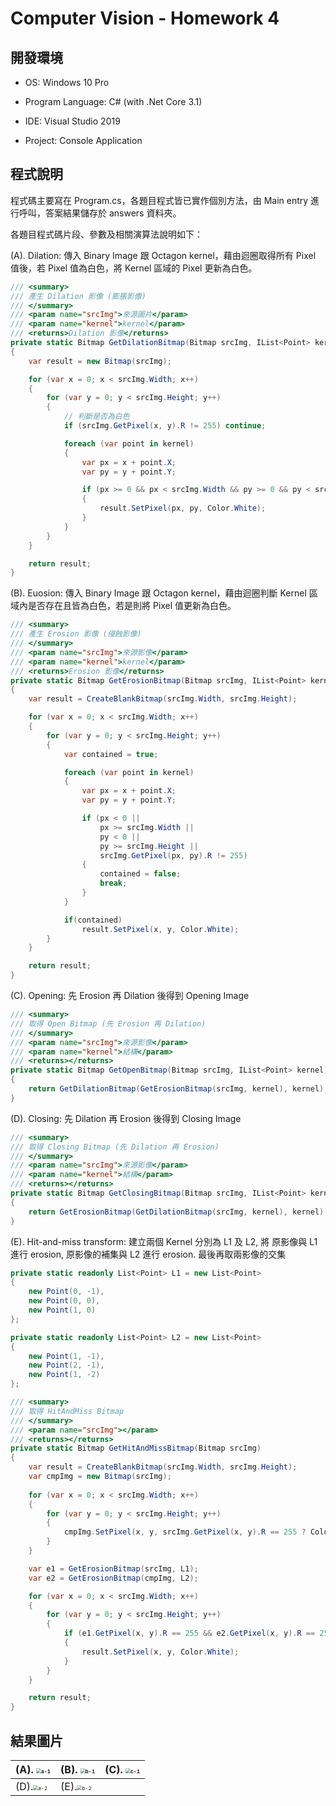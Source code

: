 # Computer Vision - Homework 4

## 開發環境

- OS: Windows 10 Pro

- Program Language: C# (with .Net Core 3.1)
- IDE: Visual Studio 2019
- Project: Console Application

## 程式說明

程式碼主要寫在 Program.cs，各題目程式皆已實作個別方法，由 Main entry 進行呼叫，答案結果儲存於 answers 資料夾。

各題目程式碼片段、參數及相關演算法說明如下：

(A). Dilation: 傳入 Binary Image 跟 Octagon kernel，藉由迴圈取得所有 Pixel 值後，若 Pixel 值為白色，將 Kernel 區域的 Pixel 更新為白色。

```c#
/// <summary>
/// 產生 Dilation 影像 (膨脹影像)
/// </summary>
/// <param name="srcImg">來源圖片</param>
/// <param name="kernel">kernel</param>
/// <returns>Dilation 影像</returns>
private static Bitmap GetDilationBitmap(Bitmap srcImg, IList<Point> kernel)
{
    var result = new Bitmap(srcImg);

    for (var x = 0; x < srcImg.Width; x++)
    {
        for (var y = 0; y < srcImg.Height; y++)
        {
            // 判斷是否為白色
            if (srcImg.GetPixel(x, y).R != 255) continue;

            foreach (var point in kernel)
            {
                var px = x + point.X;
                var py = y + point.Y;

                if (px >= 0 && px < srcImg.Width && py >= 0 && py < srcImg.Height)
                {
                    result.SetPixel(px, py, Color.White);
                }
            }
        }
    }

    return result;
}
```
(B). Euosion: 傳入 Binary Image 跟 Octagon kernel，藉由迴圈判斷 Kernel 區域內是否存在且皆為白色，若是則將 Pixel 值更新為白色。

```c#
/// <summary>
/// 產生 Erosion 影像 (侵蝕影像)
/// </summary>
/// <param name="srcImg">來源影像</param>
/// <param name="kernel">kernel</param>
/// <returns>Erosion 影像</returns>
private static Bitmap GetErosionBitmap(Bitmap srcImg, IList<Point> kernel)
{
    var result = CreateBlankBitmap(srcImg.Width, srcImg.Height);

    for (var x = 0; x < srcImg.Width; x++)
    {
        for (var y = 0; y < srcImg.Height; y++)
        {
            var contained = true;

            foreach (var point in kernel)
            {
                var px = x + point.X;
                var py = y + point.Y;

                if (px < 0 || 
                    px >= srcImg.Width || 
                    py < 0 || 
                    py >= srcImg.Height ||
                    srcImg.GetPixel(px, py).R != 255)
                {
                    contained = false;
                    break;
                }
            }

            if(contained)
                result.SetPixel(x, y, Color.White);
        }
    }

    return result;
}

```

(C). Opening: 先 Erosion 再 Dilation 後得到 Opening Image

```c#
/// <summary>
/// 取得 Open Bitmap (先 Erosion 再 Dilation)
/// </summary>
/// <param name="srcImg">來源影像</param>
/// <param name="kernel">結構</param>
/// <returns></returns>
private static Bitmap GetOpenBitmap(Bitmap srcImg, IList<Point> kernel)
{
    return GetDilationBitmap(GetErosionBitmap(srcImg, kernel), kernel);
}
```

(D). Closing: 先 Dilation 再 Erosion 後得到 Closing Image

```c#
/// <summary>
/// 取得 Closing Bitmap (先 Dilation 再 Erosion)
/// </summary>
/// <param name="srcImg">來源影像</param>
/// <param name="kernel">結構</param>
/// <returns></returns>
private static Bitmap GetClosingBitmap(Bitmap srcImg, IList<Point> kernel)
{
    return GetErosionBitmap(GetDilationBitmap(srcImg, kernel), kernel);
}

```

(E). Hit-and-miss transform: 建立兩個 Kernel 分別為 L1 及 L2, 將 原影像與 L1 進行 erosion, 原影像的補集與 L2 進行 erosion. 最後再取兩影像的交集

```c#
private static readonly List<Point> L1 = new List<Point>
{
    new Point(0, -1),
    new Point(0, 0),
    new Point(1, 0)
};

private static readonly List<Point> L2 = new List<Point>
{
    new Point(1, -1),
    new Point(2, -1),
    new Point(1, -2)
};

/// <summary>
/// 取得 HitAndMiss Bitmap
/// </summary>
/// <param name="srcImg"></param>
/// <returns></returns>
private static Bitmap GetHitAndMissBitmap(Bitmap srcImg)
{
    var result = CreateBlankBitmap(srcImg.Width, srcImg.Height);
    var cmpImg = new Bitmap(srcImg);
    
    for (var x = 0; x < srcImg.Width; x++)
    {
        for (var y = 0; y < srcImg.Height; y++)
        {
            cmpImg.SetPixel(x, y, srcImg.GetPixel(x, y).R == 255 ? Color.Black : Color.White);
        }
    }

    var e1 = GetErosionBitmap(srcImg, L1);
    var e2 = GetErosionBitmap(cmpImg, L2);

    for (var x = 0; x < srcImg.Width; x++)
    {
        for (var y = 0; y < srcImg.Height; y++)
        {
            if (e1.GetPixel(x, y).R == 255 && e2.GetPixel(x, y).R == 255)
            {
                result.SetPixel(x, y, Color.White);
            }
        }
    }

    return result;
}
```

## 結果圖片
| (A). <img src="\Hw4\bin\Debug\netcoreapp3.1\answers\a.bmp" alt="a-1" style="zoom:50%;" /> | (B). <img src="\Hw4\bin\Debug\netcoreapp3.1\answers\b.bmp" alt="b-1" style="zoom:50%;" /> | (C). <img src="\Hw4\bin\Debug\netcoreapp3.1\answers\c.bmp" alt="c-1" style="zoom:50%;" /> |
| ------------------------------------------------------------ | ------------------------------------------------------------ | ------------------------------------------------------------ |
| (D).<img src="\Hw4\bin\Debug\netcoreapp3.1\answers\d.bmp" alt="a-2" style="zoom:50%;" /> | (E).<img src="\Hw4\bin\Debug\netcoreapp3.1\answers\e.bmp" alt="b-2" style="zoom:50%;" /> |                                                              |





